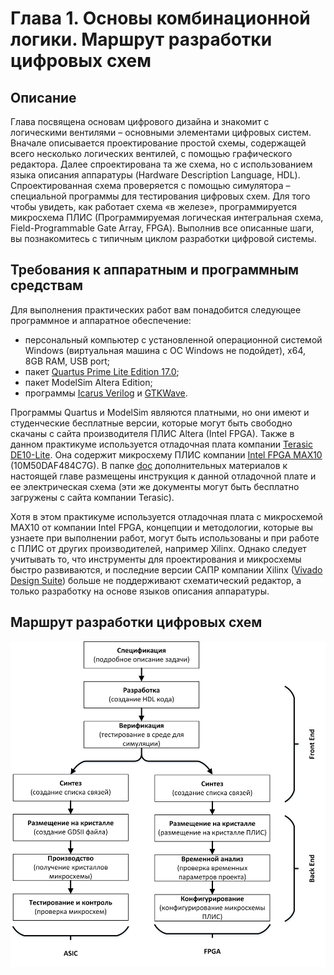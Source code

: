 # Глава 1. Основы комбинационной логики. Маршрут разработки цифровых схем
## Описание
Глава посвящена основам цифрового дизайна и знакомит с логическими вентилями – основными элементами цифровых систем. Вначале описывается проектирование простой схемы, содержащей всего несколько логических вентилей, с помощью графического редактора. Далее спроектирована та же схема, но с использованием языка описания аппаратуры (Hardware Description Language, HDL). Спроектированная схема проверяется с помощью симулятора – специальной программы для тестирования цифровых схем. Для того чтобы увидеть, как работает схема «в железе», программируется микросхема ПЛИС (Программируемая логическая интегральная схема, Field-Programmable Gate Array, FPGA). Выполнив все описанные шаги, вы познакомитесь с типичным циклом разработки цифровой системы.

## Требования к аппаратным и программным средствам
Для выполнения практических работ вам понадобится следующее программное и аппаратное обеспечение:
- персональный компьютер с установленной операционной системой Windows (виртуальная машина с ОС Windows не подойдет), x64, 8GB RAM, USB port;
- пакет [Quartus Prime Lite Edition 17.0](http://dl.altera.com/?edition=lite);
- пакет ModelSim Altera Edition;
- программы [Icarus Verilog](https://bleyer.org/icarus/) и [GTKWave](https://gtkwave.sourceforge.net/).

Программы Quartus и ModelSim являются платными, но они имеют и студенческие бесплатные версии, которые могут быть свободно скачаны с сайта производителя ПЛИС Altera (Intel FPGA).
Также в данном практикуме используется отладочная плата компании [Terasic DE10-Lite](http://de10-lite.terasic.com). Она содержит микросхему ПЛИС компании [Intel FPGA MAX10](https://www.intel.com/content/www/us/en/products/details/fpga/max/10.html) (10M50DAF484C7G). В папке [doc](https://github.com/RomeoMe5/DDLM_RISCV/lab_01/doc) дополнительных материалов к настоящей главе размещены инструкция к данной отладочной плате и ее электрическая схема (эти же документы могут быть бесплатно загружены с сайта компании Terasic).

Хотя в этом практикуме используется отладочная плата с микросхемой MAX10 от компании Intel FPGA, концепции и методологии, которые вы узнаете при выполнении работ, могут быть использованы и при работе с ПЛИС от других производителей, например Xilinx. Однако следует учитывать то, что инструменты для проектирования и микросхемы быстро развиваются, и последние версии САПР компании Xilinx ([Vivado Design Suite](https://www.xilinx.com/support/answers/53764.htm)) больше не поддерживают схематический редактор, а только разработку на основе языков описания аппаратуры.

## Маршрут разработки цифровых схем
![Маршрут разработки цифровых схем](img/ASIC%20FPGA%20roadmap.png)